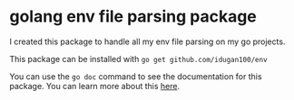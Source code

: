 # golang env file parsing package
I created this package to handle all my env file parsing on my go projects.

This package can be installed with ```go get github.com/idugan100/env```

You can use the ```go doc``` command to see the documentation for this package. You can learn more about this [here](https://pkg.go.dev/cmd/doc).
